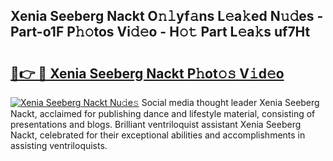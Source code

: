 ## Xenia Seeberg Nackt O𝚗𝚕yf𝚊ns L𝚎a𝚔ed N𝚞𝚍es - Part-o1F P𝚑𝚘tos Vi𝚍𝚎o - H𝚘𝚝 Part L𝚎a𝚔s uf7Ht

# <h2><a href="http://kf3e2v.oniu.top/?m=Xenia+Seeberg+Nackt">🔗👉 🔴 Xenia Seeberg Nackt P𝚑ot𝚘𝚜 V𝚒d𝚎o</a></h2>

[![Xenia Seeberg Nackt Nu𝚍e𝚜](https://i.imgur.com/0qMVB7G.gif)](http://kf3e2v.oniu.top/?m=Xenia+Seeberg+Nackt)
Social media thought leader Xenia Seeberg Nackt, acclaimed for publishing dance and lifestyle material, consisting of presentations and blogs. Brilliant ventriloquist assistant Xenia Seeberg Nackt, celebrated for their exceptional abilities and accomplishments in assisting ventriloquists.  
